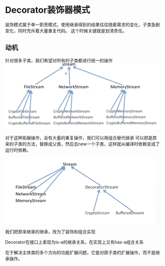 # Decorator装饰器模式

装饰模式属于单一职责模式，使用继承得到的结果往往随着需求的变化，子类急剧变化，同时充斥着大量重复代码。
这个时候关键就是划清责任。

## 动机
针对很多子类，我们希望对所有的子类都进行统一的操作
![alt text](image.png)


对于这种拓展操作，会有大量的重复操作，我们可以用组合替代继承
可以把是原来的子类的方法，替换成父类，然后去new一个子类，这样就从编译时依赖变成了运行时依赖。

![alt text](image-1.png)

我们把原来继承的继承，改为了装饰和组合实现

Decorator在接口上表现为is-a的继承关系，在实现上又有has-a组合关系

在于解决主体类的多个方向的功能扩展问题，它是对原子类的扩展操作，而不是继承操作。

